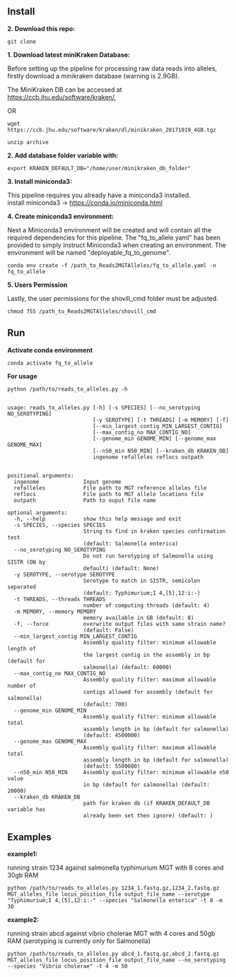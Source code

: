Install
-----------
**2. Download this repo:**

	git clone 

**1. Download latest miniKraken Database:**

Before setting up the pipeline for processing raw data reads into alleles, firstly download a minikraken database (warning is 2.9GB).

The MiniKraken DB can be accessed at https://ccb.jhu.edu/software/kraken/,
	
OR

	wget https://ccb.jhu.edu/software/kraken/dl/minikraken_20171019_4GB.tgz

	unzip archive


**2. Add database folder variable with:**

    export KRAKEN_DEFAULT_DB="/home/user/minikraken_db_folder"
    

**3. Install miniconda3:**

This pipeline requires you already have a miniconda3 installed.  
install miniconda3 -> https://conda.io/miniconda.html


**4. Create miniconda3 environment:**

Next a Miniconda3 environment will be created and will contain all the required dependencies for this pipeline.
The "fq_to_allele.yaml" has been provided to simply instruct Miniconda3 when creating an environment.
The environment will be named "deployable_fq_to_genome".

	conda env create -f /path_to_Reads2MGTAlleles/fq_to_allele.yaml -n fq_to_allele

**5. Users Permission**

Lastly, the user permissions for the shovill_cmd folder must be adjusted.

	chmod 755 /path_to_Reads2MGTAlleles/shovill_cmd

Run
---


**Activate conda environment**

    conda activate fq_to_allele

**For usage** 

    python /path/to/reads_to_alleles.py -h


    usage: reads_to_alleles.py [-h] [-s SPECIES] [--no_serotyping NO_SEROTYPING]
                               [-y SEROTYPE] [-t THREADS] [-m MEMORY] [-f]
                               [--min_largest_contig MIN_LARGEST_CONTIG]
                               [--max_contig_no MAX_CONTIG_NO]
                               [--genome_min GENOME_MIN] [--genome_max GENOME_MAX]
                               [--n50_min N50_MIN] [--kraken_db KRAKEN_DB]
                               ingenome refalleles reflocs outpath
    
    
    positional arguments:
      ingenome              Input genome
      refalleles            File path to MGT reference alleles file
      reflocs               File path to MGT allele locations file
      outpath               Path to ouput file name
    
    optional arguments:
      -h, --help            show this help message and exit
      -s SPECIES, --species SPECIES
                            String to find in kraken species confirmation test
                            (default: Salmonella enterica)
      --no_serotyping NO_SEROTYPING
                            Do not run Serotyping of Salmonella using SISTR (ON by
                            default) (default: None)
      -y SEROTYPE, --serotype SEROTYPE
                            Serotype to match in SISTR, semicolon separated
                            (default: Typhimurium;I 4,[5],12:i:-)
      -t THREADS, --threads THREADS
                            number of computing threads (default: 4)
      -m MEMORY, --memory MEMORY
                            memory available in GB (default: 8)
      -f, --force           overwrite output files with same strain name?
                            (default: False)
      --min_largest_contig MIN_LARGEST_CONTIG
                            Assembly quality filter: minimum allowable length of
                            the largest contig in the assembly in bp (default for
                            salmonella) (default: 60000)
      --max_contig_no MAX_CONTIG_NO
                            Assembly quality filter: maximum allowable number of
                            contigs allowed for assembly (default for salmonella)
                            (default: 700)
      --genome_min GENOME_MIN
                            Assembly quality filter: minimum allowable total
                            assembly length in bp (default for salmonella)
                            (default: 4500000)
      --genome_max GENOME_MAX
                            Assembly quality filter: maximum allowable total
                            assembly length in bp (default for salmonella)
                            (default: 5500000)
      --n50_min N50_MIN     Assembly quality filter: minimum allowable n50 value
                            in bp (default for salmonella) (default: 20000)
      --kraken_db KRAKEN_DB
                            path for kraken db (if KRAKEN_DEFAULT_DB variable has
                            already been set then ignore) (default: )

Examples
--------

**example1:** 

running strain 1234 against salmonella typhimurium MGT with 8 cores and 30gb RAM

    python /path/to/reads_to_alleles.py 1234_1.fastq.gz,1234_2.fastq.gz MGT_alleles_file locus_position_file output_file_name --serotype "Typhimurium;I 4,[5],12:i:-" --species "Salmonella enterica" -t 8 -m 30

**example2:**

running strain abcd against vibrio cholerae MGT with 4 cores and 50gb RAM
(serotyping is currently only for Salmonella)

    python /path/to/reads_to_alleles.py abcd_1.fastq.gz,abcd_2.fastq.gz MGT_alleles_file locus_position_file output_file_name --no_serotyping --species "Vibrio cholerae" -t 4 -m 50
